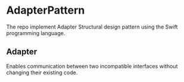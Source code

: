 # AdapterPattern
The repo implement Adapter Structural design pattern using the Swift programming language.

## Adapter
Enables communication between two incompatible interfaces without changing their existing code.
